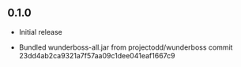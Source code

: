 ## 0.1.0

* Initial release

* Bundled wunderboss-all.jar from projectodd/wunderboss commit
  23dd4ab2ca9321a7f57aa09c1dee041eaf1667c9
